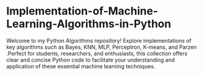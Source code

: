 # Implementation-of-Machine-Learning-Algorithms-in-Python
Welcome to my Python Algorithms repository! Explore implementations of key algorithms such as Bayes, KNN, MLP, Perceptron, K-means, and Parzen .Perfect for students, researchers, and enthusiasts, this collection offers clear and concise Python code to facilitate your understanding and application of these essential machine learning techniques.
